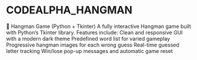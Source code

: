 # CODEALPHA_HANGMAN
🎯 Hangman Game (Python + Tkinter) A fully interactive Hangman game built with Python’s Tkinter library. Features include:  Clean and responsive GUI with a modern dark theme  Predefined word list for varied gameplay  Progressive hangman images for each wrong guess  Real-time guessed letter tracking  Win/lose pop-up messages and automatic game reset
